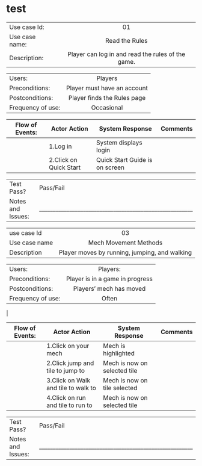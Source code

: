 # test

|                |               |
| -------------- |:-------------:|
| Use case Id:   | 01                                                 |
| Use case name: | Read the Rules                                     |
| Description:   | Player can log in and read the rules of the game.  |

|                  |                            |
|------------------|:--------------------------:|
| Users:            | Players                    |
| Preconditions:    | Player must have an account|
| Postconditions:   | Player finds the Rules page|
| Frequency of use: | Occasional                 |

| Flow of Events:  | Actor Action                 | System Response               | Comments         |
|------------------|------------------------------|-------------------------------|------------------| 
|                  | 1.Log in                     | System displays login         |                  |
|                  | 2.Click on Quick Start       | Quick Start Guide is on screen|                  |

|                  |                                                        |
|------------------|--------------------------------------------------------| 
| Test Pass?       | Pass/Fail                                              |
|Notes and Issues: |________________________________________________________|                          



|               |               |
| ------------- |:-------------:|
| use case Id   | 03                                             |
| Use case name |  Mech Movement Methods                         |
| Description   | Player moves by running, jumping, and walking  |

|                   |                                 |
|-------------------|:-------------------------------:|
| Users:            | Players:                        |
| Preconditions:    | Player is in a game in progress |
| Postconditions:   | Players’ mech has moved         |
| Frequency of use: | Often                           |
|

| Flow of Events:  | Actor Action                         | System Response               | Comments         |
|------------------|--------------------------------------|-------------------------------|------------------| 
|                  | 1.Click on your mech                 | Mech is highlighted           |                  |
|                  | 2.Click jump and tile to jump to     | Mech is now on selected tile  |                  |
|                  | 3.Click on Walk and tile to walk to  | Mech is now on tile selected  |                  |
|                  | 4.Click on run and tile to run to    | Mech is now on selected tile  |                  |

|                  |                                                        |
|------------------|--------------------------------------------------------| 
| Test Pass?       | Pass/Fail                                              |
|Notes and Issues: |________________________________________________________|                          
